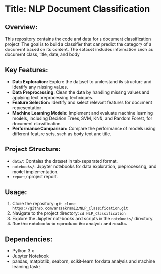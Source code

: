# Title: NLP Document Classification

## Overview:
This repository contains the code and data for a document classification project. The goal is to build a classifier that can predict the category of a document based on its content. The dataset includes information such as document class, title, date, and body.

## Key Features:
- **Data Exploration:** Explore the dataset to understand its structure and identify any missing values.
- **Data Preprocessing:** Clean the data by handling missing values and applying text preprocessing techniques.
- **Feature Selection:** Identify and select relevant features for document representation.
- **Machine Learning Models:** Implement and evaluate machine learning models, including Decision Trees, SVM, KNN, and Random Forest, for document classification.
- **Performance Comparison:** Compare the performance of models using different feature sets, such as body text and title.

## Project Structure:
- `data/`: Contains the dataset in tab-separated format.
- `notebooks/`: Jupyter notebooks for data exploration, preprocessing, and model implementation.
- `report/`:project report.

## Usage:
1. Clone the repository: `git clone https://github.com/anasakram12/NLP_Classification.git`
2. Navigate to the project directory: `cd NLP_Classification`
3. Explore the Jupyter notebooks and scripts in the `notebooks/` directory.
4. Run the notebooks to reproduce the analysis and results.

## Dependencies:
- Python 3.x
- Jupyter Notebook
- pandas, matplotlib, seaborn, scikit-learn for data analysis and machine learning tasks.

